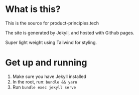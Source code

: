 # What is this?

This is the source for product-principles.tech

The site is generated by Jekyll, and hosted with Github pages.

Super light weight using Tailwind for styling.

# Get up and running

1. Make sure you have Jekyll installed
2. In the root, run: `bundle && yarn`
3. Run `bundle exec jekyll serve`